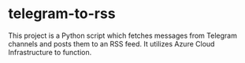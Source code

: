 # telegram-to-rss
This project is a Python script which fetches messages from Telegram channels and posts them to an RSS feed. It utilizes Azure Cloud Infrastructure to function.
